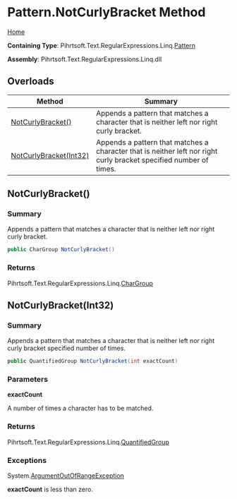 # Pattern\.NotCurlyBracket Method

[Home](../../../../../../README.md)

**Containing Type**: Pihrtsoft\.Text\.RegularExpressions\.Linq\.[Pattern](../README.md)

**Assembly**: Pihrtsoft\.Text\.RegularExpressions\.Linq\.dll

## Overloads

| Method | Summary |
| ------ | ------- |
| [NotCurlyBracket()](#Pihrtsoft_Text_RegularExpressions_Linq_Pattern_NotCurlyBracket) | Appends a pattern that matches a character that is neither left nor right curly bracket\. |
| [NotCurlyBracket(Int32)](#Pihrtsoft_Text_RegularExpressions_Linq_Pattern_NotCurlyBracket_System_Int32_) | Appends a pattern that matches a character that is neither left nor right curly bracket specified number of times\. |

## NotCurlyBracket\(\) <a name="Pihrtsoft_Text_RegularExpressions_Linq_Pattern_NotCurlyBracket"></a>

### Summary

Appends a pattern that matches a character that is neither left nor right curly bracket\.

```csharp
public CharGroup NotCurlyBracket()
```

### Returns

Pihrtsoft\.Text\.RegularExpressions\.Linq\.[CharGroup](../../CharGroup/README.md)

## NotCurlyBracket\(Int32\) <a name="Pihrtsoft_Text_RegularExpressions_Linq_Pattern_NotCurlyBracket_System_Int32_"></a>

### Summary

Appends a pattern that matches a character that is neither left nor right curly bracket specified number of times\.

```csharp
public QuantifiedGroup NotCurlyBracket(int exactCount)
```

### Parameters

**exactCount**

A number of times a character has to be matched\.

### Returns

Pihrtsoft\.Text\.RegularExpressions\.Linq\.[QuantifiedGroup](../../QuantifiedGroup/README.md)

### Exceptions

System\.[ArgumentOutOfRangeException](https://docs.microsoft.com/en-us/dotnet/api/system.argumentoutofrangeexception)

**exactCount** is less than zero\.

